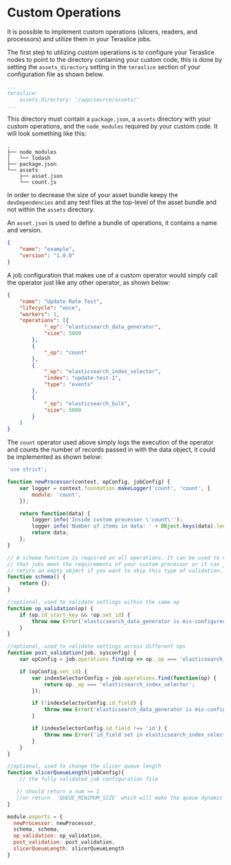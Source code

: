 # Custom Operations

It is possible to implement custom operations (slicers, readers, and processors)
and utilize them in your Teraslice jobs.

The first step to utilizing custom operations is to configure your Teraslice
nodes to point to the directory containing your custom code, this is done by
setting the `assets_directory` setting in the `teraslice` section of your
configuration file as shown below.

```yaml
...
teraslice:
    assets_directory: '/app/source/assets/'
...
```

This directory must contain a `package.json`, a `assets` directory with your
custom operations, and the `node_modules` required by your custom code. It
will look something like this:

```
.
├── node_modules
│   └── lodash
├── package.json
└── assets
    ├── asset.json
    └── count.js
```

In order to decrease the size of your asset bundle keepy the `devDependencies` and any test files at the top-level of the asset bundle
and not within the `assets` directory.

An `asset.json` is used to define a bundle of operations, it contains a name and version.

```json
{
    "name": "example",
    "version": "1.0.0"
}
```

A job configuration that makes use of a custom operator would simply call the
operator just like any other operator, as shown below:

```json
{
    "name": "Update Rate Test",
    "lifecycle": "once",
    "workers": 1,
    "operations": [{
            "_op": "elasticsearch_data_generator",
            "size": 5000
        },
        {
            "_op": "count"
        },
        {
            "_op": "elasticsearch_index_selector",
            "index": "update-test-1",
            "type": "events"
        },
        {
            "_op": "elasticsearch_bulk",
            "size": 5000
        }
    ]
}
```

The `count` operator used above simply logs the execution of the operator and
counts the number of records passed in with the data object, it could be
implemented as shown below:

```js
'use strict';

function newProcessor(context, opConfig, jobConfig) {
    var logger = context.foundation.makeLogger('count', 'count', {
        module: 'count',
    });

    return function(data) {
        logger.info('Inside custom processor \'count\'');
        logger.info('Number of items in data: ' + Object.keys(data).length);
        return data;
    };
}

// A schema function is required on all operations. It can be used to verify
// that jobs meet the requirements of your custom processor or it can just
// return an empty object if you want to skip this type of validation.
function schema() {
    return {};
}

//optional, used to validate settings within the same op
function op_validation(op) {
    if (op.id_start_key && !op.set_id) {
        throw new Error('elasticsearch_data_generator is mis-configured, id_start_key must be used with set_id parameter, please set the missing parameters')
    }
}

//optional, used to validate settings across different ops
function post_validation(job, sysconfig) {
    var opConfig = job.operations.find(op => op._op === 'elasticsearch_data_generator');

    if (opConfig.set_id) {
        var indexSelectorConfig = job.operations.find(function(op) {
            return op._op === 'elasticsearch_index_selector';
        });

        if (!indexSelectorConfig.id_field) {
            throw new Error('elasticsearch_data_generator is mis-configured, set_id must be used in tandem with id_field which is set in elasticsearch_index_selector')
        }

        if (indexSelectorConfig.id_field !== 'id') {
            throw new Error('id_field set in elasticsearch_index_selector must be set to "id" when elasticsearch_data_generator is creating ids')
        }
    }
}

//optional, used to change the slicer queue length
function slicerQueueLength(jobConfig){
    // the fully validated job configuration file

   // should return a num >= 1
   //or return  'QUEUE_MINIMUM_SIZE' which will make the queue dynamic to the number of workers
}

module.exports = {
  newProcessor: newProcessor,
  schema, schema,
  op_validation: op_validation,
  post_validation: post_validation,
  slicerQueueLength: slicerQueueLength
}
```
